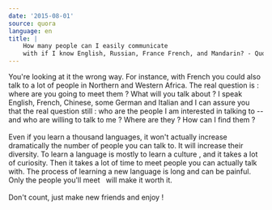 ```yaml
---
date: '2015-08-01'
source: quora
language: en
title: |
    How many people can I easily communicate
    with if I know English, Russian, France French, and Mandarin? - Quora
---
```


You\'re looking at it the wrong way. For instance, with French you could
also talk to a lot of people in Northern and Western Africa. The real
question is : where are you going to meet them ? What will you talk
about ? I speak English, French, Chinese, some German and Italian and I
can assure you that the real question still : who are the people I am
interested in talking to \-- and who are willing to talk to me ? Where
are they ? How can I find them ?\
\
Even if you learn a thousand languages, it won\'t actually increase
dramatically the number of people you can talk to. It will increase
their diversity. To learn a language is mostly to learn a culture , and
it takes a lot of curiosity. Then it takes a lot of time to meet people
you can actually talk with. The process of learning a new language is
long and can be painful. Only the people you\'ll meet   will make it
worth it.\
\
Don\'t count, just make new friends and enjoy !
